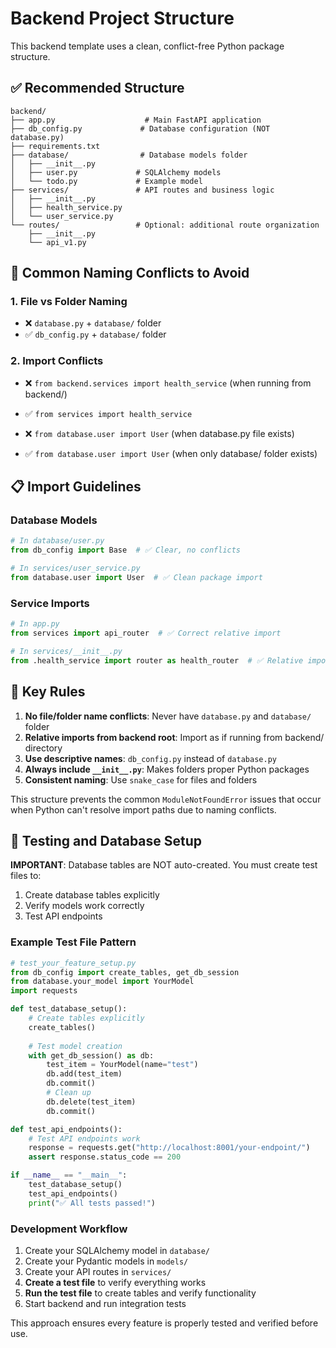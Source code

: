 # Backend Project Structure

This backend template uses a clean, conflict-free Python package structure.

## ✅ Recommended Structure

```
backend/
├── app.py                    # Main FastAPI application
├── db_config.py             # Database configuration (NOT database.py)
├── requirements.txt
├── database/                # Database models folder
│   ├── __init__.py
│   ├── user.py             # SQLAlchemy models
│   └── todo.py             # Example model
├── services/               # API routes and business logic
│   ├── __init__.py
│   ├── health_service.py
│   └── user_service.py
└── routes/                 # Optional: additional route organization
    ├── __init__.py
    └── api_v1.py
```

## 🚫 Common Naming Conflicts to Avoid

### 1. File vs Folder Naming
- ❌ `database.py` + `database/` folder
- ✅ `db_config.py` + `database/` folder

### 2. Import Conflicts
- ❌ `from backend.services import health_service` (when running from backend/)
- ✅ `from services import health_service`

- ❌ `from database.user import User` (when database.py file exists)
- ✅ `from database.user import User` (when only database/ folder exists)

## 📋 Import Guidelines

### Database Models
```python
# In database/user.py
from db_config import Base  # ✅ Clear, no conflicts

# In services/user_service.py  
from database.user import User  # ✅ Clean package import
```

### Service Imports
```python
# In app.py
from services import api_router  # ✅ Correct relative import

# In services/__init__.py
from .health_service import router as health_router  # ✅ Relative import
```

## 🔧 Key Rules

1. **No file/folder name conflicts**: Never have `database.py` and `database/` folder
2. **Relative imports from backend root**: Import as if running from backend/ directory
3. **Use descriptive names**: `db_config.py` instead of `database.py`
4. **Always include `__init__.py`**: Makes folders proper Python packages
5. **Consistent naming**: Use `snake_case` for files and folders

This structure prevents the common `ModuleNotFoundError` issues that occur when Python can't resolve import paths due to naming conflicts.

## 🧪 Testing and Database Setup

**IMPORTANT**: Database tables are NOT auto-created. You must create test files to:
1. Create database tables explicitly
2. Verify models work correctly  
3. Test API endpoints

### Example Test File Pattern
```python
# test_your_feature_setup.py
from db_config import create_tables, get_db_session
from database.your_model import YourModel
import requests

def test_database_setup():
    # Create tables explicitly
    create_tables()
    
    # Test model creation
    with get_db_session() as db:
        test_item = YourModel(name="test")
        db.add(test_item)
        db.commit()
        # Clean up
        db.delete(test_item)
        db.commit()

def test_api_endpoints():
    # Test API endpoints work
    response = requests.get("http://localhost:8001/your-endpoint/")
    assert response.status_code == 200

if __name__ == "__main__":
    test_database_setup()
    test_api_endpoints()
    print("✅ All tests passed!")
```

### Development Workflow
1. Create your SQLAlchemy model in `database/`
2. Create your Pydantic models in `models/`
3. Create your API routes in `services/`
4. **Create a test file** to verify everything works
5. **Run the test file** to create tables and verify functionality
6. Start backend and run integration tests

This approach ensures every feature is properly tested and verified before use.